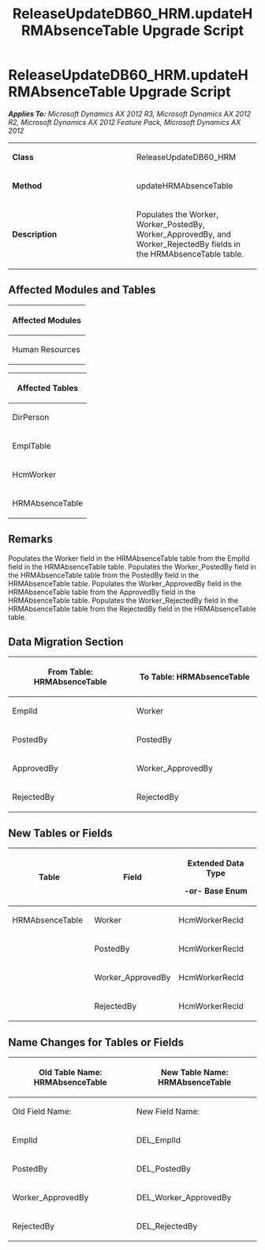 ﻿---
title: ReleaseUpdateDB60_HRM.updateHRMAbsenceTable Upgrade Script
TOCTitle: ReleaseUpdateDB60_HRM.updateHRMAbsenceTable Upgrade Script
ms:assetid: 98f7aa2c-a02b-7936-54f9-507b3aeaaaf0
ms:mtpsurl: https://msdn.microsoft.com/en-us/library/JJ686256(v=AX.60)
ms:contentKeyID: 49709959
ms.date: 05/18/2015
mtps_version: v=AX.60
---

# ReleaseUpdateDB60\_HRM.updateHRMAbsenceTable Upgrade Script 


_**Applies To:** Microsoft Dynamics AX 2012 R3, Microsoft Dynamics AX 2012 R2, Microsoft Dynamics AX 2012 Feature Pack, Microsoft Dynamics AX 2012_

<table>
<colgroup>
<col style="width: 50%" />
<col style="width: 50%" />
</colgroup>
<tbody>
<tr class="odd">
<td><p><strong>Class</strong></p></td>
<td><p>ReleaseUpdateDB60_HRM</p></td>
</tr>
<tr class="even">
<td><p><strong>Method</strong></p></td>
<td><p>updateHRMAbsenceTable</p></td>
</tr>
<tr class="odd">
<td><p><strong>Description</strong></p></td>
<td><p>Populates the Worker, Worker_PostedBy, Worker_ApprovedBy, and Worker_RejectedBy fields in the HRMAbsenceTable table.</p></td>
</tr>
</tbody>
</table>


## Affected Modules and Tables

<table>
<colgroup>
<col style="width: 100%" />
</colgroup>
<thead>
<tr class="header">
<th><p>Affected Modules</p></th>
</tr>
</thead>
<tbody>
<tr class="odd">
<td><p>Human Resources</p></td>
</tr>
</tbody>
</table>


<table>
<colgroup>
<col style="width: 100%" />
</colgroup>
<thead>
<tr class="header">
<th><p>Affected Tables</p></th>
</tr>
</thead>
<tbody>
<tr class="odd">
<td><p>DirPerson</p></td>
</tr>
<tr class="even">
<td><p>EmplTable</p></td>
</tr>
<tr class="odd">
<td><p>HcmWorker</p></td>
</tr>
<tr class="even">
<td><p>HRMAbsenceTable</p></td>
</tr>
</tbody>
</table>


## Remarks

Populates the Worker field in the HRMAbsenceTable table from the EmplId field in the HRMAbsenceTable table. Populates the Worker\_PostedBy field in the HRMAbsenceTable table from the PostedBy field in the HRMAbsenceTable table. Populates the Worker\_ApprovedBy field in the HRMAbsenceTable table from the ApprovedBy field in the HRMAbsenceTable table. Populates the Worker\_RejectedBy field in the HRMAbsenceTable table from the RejectedBy field in the HRMAbsenceTable table.

## Data Migration Section

<table>
<colgroup>
<col style="width: 50%" />
<col style="width: 50%" />
</colgroup>
<thead>
<tr class="header">
<th><p>From Table: HRMAbsenceTable</p></th>
<th><p>To Table: HRMAbsenceTable</p></th>
</tr>
</thead>
<tbody>
<tr class="odd">
<td><p>EmplId</p></td>
<td><p>Worker</p></td>
</tr>
<tr class="even">
<td><p>PostedBy</p></td>
<td><p>PostedBy</p></td>
</tr>
<tr class="odd">
<td><p>ApprovedBy</p></td>
<td><p>Worker_ApprovedBy</p></td>
</tr>
<tr class="even">
<td><p>RejectedBy</p></td>
<td><p>RejectedBy</p></td>
</tr>
</tbody>
</table>


## New Tables or Fields

<table>
<colgroup>
<col style="width: 33%" />
<col style="width: 33%" />
<col style="width: 33%" />
</colgroup>
<thead>
<tr class="header">
<th><p>Table</p></th>
<th><p>Field</p></th>
<th><p>Extended Data Type</p>
<p>-or- Base Enum</p></th>
</tr>
</thead>
<tbody>
<tr class="odd">
<td><p>HRMAbsenceTable</p></td>
<td><p>Worker</p></td>
<td><p>HcmWorkerRecId</p></td>
</tr>
<tr class="even">
<td><p></p></td>
<td><p>PostedBy</p></td>
<td><p>HcmWorkerRecId</p></td>
</tr>
<tr class="odd">
<td><p></p></td>
<td><p>Worker_ApprovedBy</p></td>
<td><p>HcmWorkerRecId</p></td>
</tr>
<tr class="even">
<td><p></p></td>
<td><p>RejectedBy</p></td>
<td><p>HcmWorkerRecId</p></td>
</tr>
</tbody>
</table>


## Name Changes for Tables or Fields

<table>
<colgroup>
<col style="width: 50%" />
<col style="width: 50%" />
</colgroup>
<thead>
<tr class="header">
<th><p>Old Table Name: HRMAbsenceTable</p></th>
<th><p>New Table Name: HRMAbsenceTable</p></th>
</tr>
</thead>
<tbody>
<tr class="odd">
<td><p>Old Field Name:</p></td>
<td><p>New Field Name:</p></td>
</tr>
<tr class="even">
<td><p>EmplId</p></td>
<td><p>DEL_EmplId</p></td>
</tr>
<tr class="odd">
<td><p>PostedBy</p></td>
<td><p>DEL_PostedBy</p></td>
</tr>
<tr class="even">
<td><p>Worker_ApprovedBy</p></td>
<td><p>DEL_Worker_ApprovedBy</p></td>
</tr>
<tr class="odd">
<td><p>RejectedBy</p></td>
<td><p>DEL_RejectedBy</p></td>
</tr>
</tbody>
</table>

  


